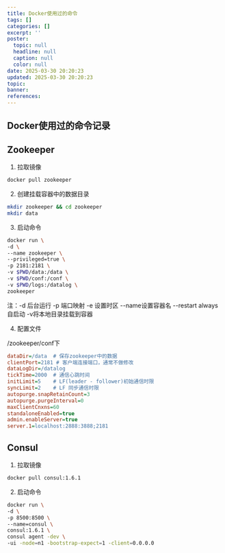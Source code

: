 ```yaml
---
title: Docker使用过的命令
tags: []
categories: []
excerpt: ''
poster:
  topic: null
  headline: null
  caption: null
  color: null
date: 2025-03-30 20:20:23
updated: 2025-03-30 20:20:23
topic:
banner:
references:
---
```


## Docker使用过的命令记录

## Zookeeper

1. 拉取镜像

``` bash
docker pull zookeeper
```

2. 创建挂载容器中的数据目录

``` bash
mkdir zookeeper && cd zookeeper
mkdir data
```

3. 启动命令

``` bash
docker run \
-d \
--name zookeeper \
--privileged=true \
-p 2181:2181 \
-v $PWD/data:/data \
-v $PWD/conf:/conf \
-v $PWD/logs:/datalog \
zookeeper

```

注：-d 后台运行 -p 端口映射 -e 设置时区 --name设置容器名 --restart always自启动 -v将本地目录挂载到容器

4. 配置文件

/zookeeper/conf下

``` cfg
dataDir=/data  # 保存zookeeper中的数据
clientPort=2181 # 客户端连接端口，通常不做修改
dataLogDir=/datalog
tickTime=2000  # 通信心跳时间
initLimit=5    # LF(leader - follower)初始通信时限
syncLimit=2    # LF 同步通信时限
autopurge.snapRetainCount=3
autopurge.purgeInterval=0
maxClientCnxns=60
standaloneEnabled=true
admin.enableServer=true
server.1=localhost:2888:3888;2181
```

## Consul

1. 拉取镜像

``` bash
docker pull consul:1.6.1
```

2. 启动命令

``` bash
docker run \
-d \
-p 8500:8500 \
--name=consul \
consul:1.6.1 \
consul agent -dev \
-ui -node=n1 -bootstrap-expect=1 -client=0.0.0.0
```


